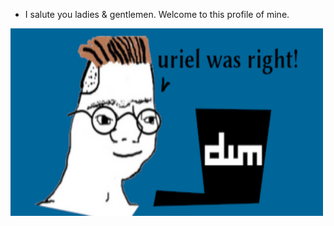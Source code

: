 - I salute you ladies & gentlemen. Welcome to this profile of mine.
<img class=titleimg src=kekw.png width="500" height="300" frameborder="0" allowtransparency="true">
